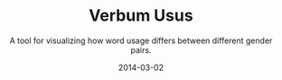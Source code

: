---
title: Verbum Usus
subtitle: A tool for visualizing how word usage differs between different gender pairs.
excerpt: A tool for visualizing how word usage differs between different gender pairs.

date: 2014-03-02
endDate: 2014-05-02

img: verbum-usus.png
thumbnail: verbum-usus2.png

github: https://github.com/TheRobotCarlson/Verbum-Usus

tags: ["mathematica"]
---